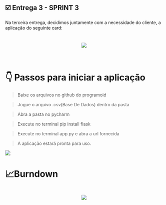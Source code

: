 ## :ballot_box_with_check: Entrega 3 - SPRINT 3

Na terceira entrega, decidimos juntamente com a necessidade do cliente, a aplicação do seguinte card:

<h1 align="center"> <img src = "https://github.com/PROGRAMOID/Analise-Eleitorado/blob/main/assets/SPRINT%203.png" /></h1>


<br>


<h1>&#128071; Passos para iniciar a aplicação</h1>

>Baixe os arquivos no github do programoid 

>Jogue o arquivo .csv(Base De Dados) dentro da pasta

>Abra a pasta no pycharm 

>Execute no terminal pip install flask

>Execute no terminal app.py e abra a url fornecida

>A aplicação estará pronta para uso.
 
 

<img src ="https://github.com/PROGRAMOID/Analise-Eleitorado/blob/main/assets/GIF%20SPRINT3.gif"/>


<h1>&#128200;Burndown</h1>

<h1 align="center"> <img src = "https://github.com/Group-4-Fatec-SJC/Analise-Eleitorado/blob/main/assets/BURNDOWN_SPRINT2.PNG"/></h1>

<br>






